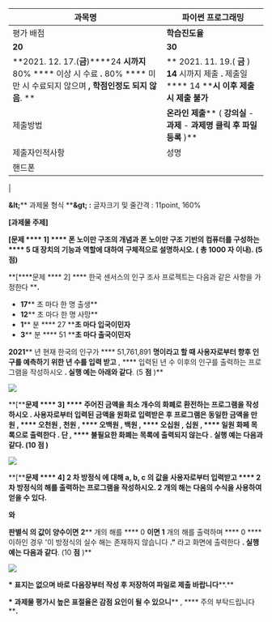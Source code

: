 | 과목명 | **파이썬 프로그래밍** |
| --- | --- |
| 평가 배점 | **학습진도율** | **과제물** | **종합시험** | **총점** |
| **20** | **30** | **50** | **100** |
| **2021. 12. 17.(****금****)****24 ****시까지**** 80% **** 이상 시 수료 ****.**** 80% **** 미만 시 수료되지 않으며 ****,**  **학점인정도 되지 않음****. **|** 2021. 11. 19.( ****금**** ) ****14**** 시까지 제출 ****.**** 제출일 **** 14 ****시 이후 제출 시 제출 불가** | **2021. 12. 17.(****금****)****12 ****시**  **00**** 분 **** ~ 22 ****시**  **00**** 분 ****객관식**  **5**** 지선다형****(25****문항 ****, 30**** 분간 응시****)** | **진도율**  **80%**  **이상이면서**** , ****총점**  **60**** 점 이상시 이수 ****.** |
| 제출방법 | **온라인 제출**** ( ****강의실**** - ****과제**** - ****과제명 클릭 후 파일등록**** )** |
| 제출자인적사항 | 성명 |
 | 핸드폰 |
 |

**\&lt;**** 과제물 형식 ****\&gt; :** 글자크기 및 줄간격 : 11point, 160%

**[****과제물 주제****]**

**[****문제 **** 1] **** 폰 노이만 구조의 개념과 폰 노이만 구조 기반의 컴퓨터를 구성하는 **** 5 ****대 장치의 기능과 역할에 대하여 구체적으로 설명하시오****. ( ****총**  **1000**** 자 이내****). (5****점****)**

**[****문제 **** 2] **** 한국 센서스의 인구 조사 프로젝트는 다음과 같은 사항을 가정한다 ****.**

- **17**** 초 마다 한 명 출생**
- **12**** 초 마다 한 명 사망**
- **1**** 분 **** 27 ****초 마다 입국이민자**
- **3**** 분 **** 51 ****초 마다 출국이민자**

**2021**** 년 현재 한국의 인구가 **** 51,761,891 ****명이라고 할 때 사용자로부터 향후 인구를 예측하기 위한 년 수를 입력 받고**** , **** 입력된 년 수 이후의 인구를 출력하는 프로그램을 작성하시오 ****.**  **실행 예는 아래와 같다****. (5 ****점**** )**

![](RackMultipart20211028-4-1ldwpue_html_b151e892c5867b59.png)

**[****문제 **** 3] **** 주어진 금액을 최소 개수의 화폐로 환전하는 프로그램을 작성하시오 ****.**  **사용자로부터 입력된 금액을 원화로 입력받은 후 프로그램은 동일한 금액을 만원**** , **** 오천원 ****,**  **천원**** , **** 오백원 ****,**  **백원**** , **** 오십원 ****,**  **십원**** , **** 일원 화페 목록으로 출력한다 ****.**  **단**** , **** 불필요한 화폐는 목록에 출력되지 않는다 ****.**  **실행 예는 다음과 같다****. (10 ****점**** )**

![](RackMultipart20211028-4-1ldwpue_html_d2f6bf58d6a1862e.png)

**[****문제 **** 4] 2 ****차 방정식 에 대해**  **a, b, c**** 의 값을 사용자로부터 입력받고 **** 2 ****차 방정식의 해를 출력하는 프로그램을 작성하시오****. 2 ****개의 해는 다음의 수식을 사용하여 얻을 수 있다****.**

**와**

**판별식 의 값이 양수이면**  **2**** 개의 해를 **** 0 ****이면**  **1**** 개의 해를 출력하며 **** 0 **** 이하인 경우 &#39;이 방정식의 실수 해는 존재하지 않습니다 ****.&quot;**** 라고 화면에 출력한다 ****.**  **실행 예는 다음과 같다****. (10 ****점**** )**

![](RackMultipart20211028-4-1ldwpue_html_d889b66357eeb0e8.png)

**\***  **표지는 없으며 바로 다음장부터 작성 후 저장하여 파일로 제출 바랍니다****.**

**\***  **과제물 평가시 높은 표절율은 감점 요인이 될 수 있으니**** , **** 주의 부탁드립니다 ****.**